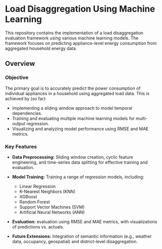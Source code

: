 # Load Disaggregation Using Machine Learning

This repository contains the implementation of a load disaggregation evaluation framework using various machine learning models. The framework focuses on predicting appliance-level energy consumption from aggregated household energy data. 

## Overview

### Objective

The primary goal is to accurately predict the power consumption of individual appliances in a household using aggregated load data. This is achieved by (so far):

- Implementing a sliding window approach to model temporal dependencies.
- Training and evaluating multiple machine learning models for multi-output regression.
- Visualizing and analyzing model performance using RMSE and MAE metrics.

### Key Features

- **Data Preprocessing:** Sliding window creation, cyclic feature engineering, and time-series data splitting for effective training and evaluation.
- **Model Training:** Training a range of regression models, including:
  - Linear Regression
  - K-Nearest Neighbors (KNN)
  - XGBoost
  - Random Forest
  - Support Vector Machines (SVM)
  - Artificial Neural Networks (ANN)
- **Evaluation:** evaluation using RMSE and MAE metrics, with visualizations of predictions vs. actuals.

- **Future Extensions:** Integration of semantic information (e.g., weather data, occupancy, geospatial) and district-level disaggregation.
